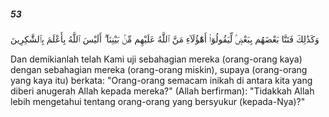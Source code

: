 ##### 53

<span class="ayah">وَكَذَٰلِكَ فَتَنَّا بَعْضَهُم بِبَعْضٍۢ لِّيَقُولُوٓا۟ أَهَٰٓؤُلَآءِ مَنَّ ٱللَّهُ عَلَيْهِم مِّنۢ بَيْنِنَآ ۗ أَلَيْسَ ٱللَّهُ بِأَعْلَمَ بِٱلشَّٰكِرِينَ</span>

<span class="ayah_translation">Dan demikianlah telah Kami uji sebahagian mereka (orang-orang kaya) dengan sebahagian mereka (orang-orang miskin), supaya (orang-orang yang kaya itu) berkata: "Orang-orang semacam inikah di antara kita yang diberi anugerah Allah kepada mereka?" (Allah berfirman): "Tidakkah Allah lebih mengetahui tentang orang-orang yang bersyukur (kepada-Nya)?"</span>
